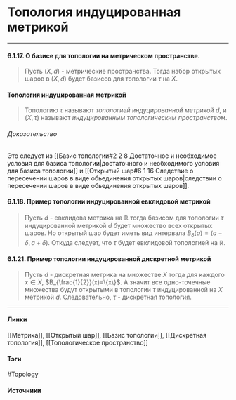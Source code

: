 # Топология индуцированная метрикой
***
#### 6.1.17. О базисе для топологии на метрическом пространстве.
>Пусть $(X,d)$ - метрические пространства. Тогда набор открытых шаров в $(X,d)$ будет базисов для топологии $\tau$ на $X$.
#### Топология индуцированная метрикой
>Топологию $\tau$ называют *топологией индуцированной метрикой $d$*, и $(X,\tau)$ называют *индуцированным топологическим пространством*.
###### Доказательство
Это следует из [[Базис топологии#2 2 8 Достаточное и необходимое условия для базиса топологии|достаточного и необходимого условия для базиса топологии]] и [[Открытый шар#6 1 16 Следствие о пересечении шаров в виде обьединения открытых шаров|следствии о пересечении шаров в виде обьединения открытых шаров]].
#### 6.1.18. Пример топологии индуцированной евклидовой метрикой
>Пусть $d$ - евклидова метрика на $\mathbb{R}$ тогда базисом для топологии $\tau$ индуцированной метрикой $d$ будет множество всех открытых шаров. Но открытый шар будет иметь вид интервала $B_{\delta}(a)=(a-\delta,a+\delta)$. Откуда следует, что $\tau$ будет евклидовой топологией на $\mathbb{R}$.
#### 6.1.21. Пример топологии индуцированной дискретной метрикой
>Пусть $d$ - дискретная метрика на множестве $X$ тогда для каждого $x\in X$, $B_{\frac{1}{2}}(x)=\{x\}$. А значит все одно-точечные множества будут открытыми в топологии $\tau$ индуцированной на $X$ метрикой $d$. Следовательно, $\tau$ - дискретная топология.
***
#### Линки
 [[Метрика]],
 [[Открытый шар]],
 [[Базис топологии]],
 [[Дискретная топология]],
 [[Топологическое пространство]]
#### Тэги
 #Topology 
#### Источники
 